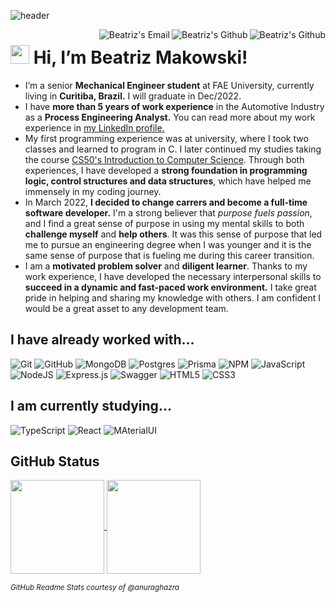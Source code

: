 ![header](https://user-images.githubusercontent.com/86008015/172172577-f0afe3b9-8020-4e9c-961e-046a30cf8216.jpg)

<a href="https://github.com/beatrizmakowski">
  <img align="right" alt="Beatriz's Github" heigth="100px" src="https://img.shields.io/badge/-GitHub-black?style=flat-square&logo=Github&logoColor=white&link=https://github.com/beatrizmakowski"/>
</a>
<a href="https://www.linkedin.com/in/beatriz-makowski/">
  <img align="right" alt="Beatriz's Github" heigth="100px" src="https://img.shields.io/badge/-LinkedIn-blue?style=flat-square&logo=Linkedin&logoColor=white&link=https://www.linkedin.com/in/beatriz-makowski/"/>
</a>
<a href="mailto:bemakow@gmail.com">
  <img align="right" alt="Beatriz's Email" heigth="100px" src="https://img.shields.io/badge/-Gmail-c14438?style=flat-square&logo=Gmail&logoColor=white&link=mailto:bemakow@gmail.com"/>
</a>

<img src="https://raw.githubusercontent.com/braydonwang/braydonwang/main/wave.gif" height="30px"> Hi, I’m Beatriz Makowski!
===============	

- I’m a senior <b>Mechanical Engineer student</b> at FAE University, currently living in <b>Curitiba, Brazil.</b> I will graduate in Dec/2022.
- I have <b>more than 5 years of work experience</b> in the Automotive Industry as a <b>Process Engineering Analyst.</b> You can read more about my work experience in [my LinkedIn profile.](https://www.linkedin.com/in/beatriz-makowski/)
- My first programming experience was at university, where I took two classes and learned to program in C. I later continued my studies taking the course [CS50's Introduction to Computer Science](https://www.edx.org/course/introduction-computer-science-harvardx-cs50x). Through both experiences, I have developed a <b>strong foundation in programming logic, control structures and data structures</b>, which have helped me immensely in my coding journey.
- In March 2022, <b>I decided to change carrers and become a full-time software developer.</b> I'm a strong believer that <i>purpose fuels passion</i>, and I find a great sense of purpose in using my mental skills to both <b>challenge myself</b> and <b>help others</b>. It was this sense of purpose that led me to pursue an engineering degree when I was younger and it is the same sense of purpose that is fueling me during this career transition.
- I am a <b>motivated problem solver</b> and <b>diligent learner</b>. Thanks to my work experience, I have developed the necessary interpersonal skills to <b>succeed in a dynamic and fast-paced work environment.</b> I take great pride in helping and sharing my knowledge with others. I am confident I would be a great asset to any development team.


## I have already worked with...
![Git](https://img.shields.io/badge/git-%23F05033.svg?style=for-the-badge&logo=git&logoColor=white)
![GitHub](https://img.shields.io/badge/github-%23121011.svg?style=for-the-badge&logo=github&logoColor=white)
![MongoDB](https://img.shields.io/badge/MongoDB-%234ea94b.svg?style=for-the-badge&logo=mongodb&logoColor=white)
![Postgres](https://img.shields.io/badge/postgres-%23316192.svg?style=for-the-badge&logo=postgresql&logoColor=white)
![Prisma](https://img.shields.io/badge/Prisma-3982CE?style=for-the-badge&logo=Prisma&logoColor=white)
![NPM](https://img.shields.io/badge/NPM-%23000000.svg?style=for-the-badge&logo=npm&logoColor=white)
![JavaScript](https://img.shields.io/badge/javascript-%23323330.svg?style=for-the-badge&logo=javascript&logoColor=%23F7DF1E)
![NodeJS](https://img.shields.io/badge/node.js-6DA55F?style=for-the-badge&logo=node.js&logoColor=white)
![Express.js](https://img.shields.io/badge/express.js-%23404d59.svg?style=for-the-badge&logo=express&logoColor=%2361DAFB)
![Swagger](https://img.shields.io/badge/-Swagger-%23Clojure?style=for-the-badge&logo=swagger&logoColor=white)
![HTML5](https://img.shields.io/badge/html5-%23E34F26.svg?style=for-the-badge&logo=html5&logoColor=white)
![CSS3](https://img.shields.io/badge/css3-%231572B6.svg?style=for-the-badge&logo=css3&logoColor=white)

## I am currently studying...
![TypeScript](https://img.shields.io/badge/typescript-%23007ACC.svg?style=for-the-badge&logo=typescript&logoColor=white)
![React](https://img.shields.io/badge/react-%2320232a.svg?style=for-the-badge&logo=react&logoColor=%2361DAFB)
![MAterialUI](https://img.shields.io/badge/Material--UI-0081CB?style=for-the-badge&logo=material-ui&logoColor=white)

## GitHub Status

<a href="https://github.com/anuraghazra/github-readme-stats">
  <img align="center" height="150em" src="https://github-readme-stats.vercel.app/api?username=beatrizmakowski&show_icons=true&include_all_commits=true)" />
</a>
<a href="https://github.com/anuraghazra/github-readme-stats">
  <img align="center" height="150em" src="https://github-readme-stats.vercel.app/api/top-langs/?username=beatrizmakowski&layout=compact" />
</a>

<p><i><sub>GitHub Readme Stats courtesy of @anuraghazra</sub></i></p>
